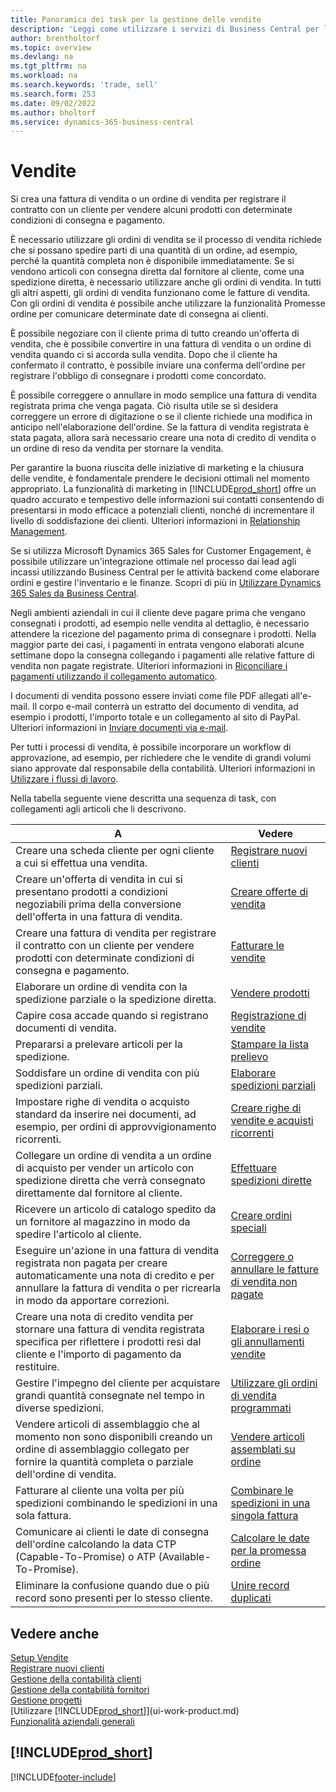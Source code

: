 ```yaml
---
title: Panoramica dei task per la gestione delle vendite
description: 'Leggi come utilizzare i servizi di Business Central per la gestione delle attività di vendita dei tuoi clienti con fatture di vendita, ordini, offerte e altro.'
author: brentholtorf
ms.topic: overview
ms.devlang: na
ms.tgt_pltfrm: na
ms.workload: na
ms.search.keywords: 'trade, sell'
ms.search.form: 253
ms.date: 09/02/2022
ms.author: bholtorf
ms.service: dynamics-365-business-central
---
```

# Vendite

Si crea una fattura di vendita o un ordine di vendita per registrare il contratto con un cliente per vendere alcuni prodotti con determinate condizioni di consegna e pagamento.

È necessario utilizzare gli ordini di vendita se il processo di vendita richiede che si possano spedire parti di una quantità di un ordine, ad esempio, perché la quantità completa non è disponibile immediatamente. Se si vendono articoli con consegna diretta dal fornitore al cliente, come una spedizione diretta, è necessario utilizzare anche gli ordini di vendita. In tutti gli altri aspetti, gli ordini di vendita funzionano come le fatture di vendita. Con gli ordini di vendita è possibile anche utilizzare la funzionalità Promesse ordine per comunicare determinate date di consegna ai clienti.  

È possibile negoziare con il cliente prima di tutto creando un'offerta di vendita, che è possibile convertire in una fattura di vendita o un ordine di vendita quando ci si accorda sulla vendita. Dopo che il cliente ha confermato il contratto, è possibile inviare una conferma dell'ordine per registrare l'obbligo di consegnare i prodotti come concordato.

È possibile correggere o annullare in modo semplice una fattura di vendita registrata prima che venga pagata. Ciò risulta utile se si desidera correggere un errore di digitazione o se il cliente richiede una modifica in anticipo nell'elaborazione dell'ordine. Se la fattura di vendita registrata è stata pagata, allora sarà necessario creare una nota di credito di vendita o un ordine di reso da vendita per stornare la vendita.

Per garantire la buona riuscita delle iniziative di marketing e la chiusura delle vendite, è fondamentale prendere le decisioni ottimali nel momento appropriato. La funzionalità di marketing in [!INCLUDE[prod_short](includes/prod_short.md)] offre un quadro accurato e tempestivo delle informazioni sui contatti consentendo di presentarsi in modo efficace a potenziali clienti, nonché di incrementare il livello di soddisfazione dei clienti. Ulteriori informazioni in [Relationship Management](marketing-relationship-management.md).

Se si utilizza Microsoft Dynamics 365 Sales for Customer Engagement, è possibile utilizzare un'integrazione ottimale nel processo dai lead agli incassi utilizzando Business Central per le attività backend come elaborare ordini e gestire l'inventario e le finanze. Scopri di più in [Utilizzare Dynamics 365 Sales da Business Central](marketing-integrate-dynamicscrm.md).

Negli ambienti aziendali in cui il cliente deve pagare prima che vengano consegnati i prodotti, ad esempio nelle vendita al dettaglio, è necessario attendere la ricezione del pagamento prima di consegnare i prodotti. Nella maggior parte dei casi, i pagamenti in entrata vengono elaborati alcune settimane dopo la consegna collegando i pagamenti alle relative fatture di vendita non pagate registrate. Ulteriori informazioni in [Riconciliare i pagamenti utilizzando il collegamento automatico](receivables-how-reconcile-payments-auto-application.md).

I documenti di vendita possono essere inviati come file PDF allegati all'e-mail. Il corpo e-mail conterrà un estratto del documento di vendita, ad esempio i prodotti, l'importo totale e un collegamento al sito di PayPal. Ulteriori informazioni in [Inviare documenti via e-mail](ui-how-send-documents-email.md).

Per tutti i processi di vendita, è possibile incorporare un workflow di approvazione, ad esempio, per richiedere che le vendite di grandi volumi siano approvate dal responsabile della contabilità. Ulteriori informazioni in [Utilizzare i flussi di lavoro](across-use-workflows.md).

Nella tabella seguente viene descritta una sequenza di task, con collegamenti agli articoli che li descrivono.

| A | Vedere |
| --- | --- |
|Creare una scheda cliente per ogni cliente a cui si effettua una vendita.|[Registrare nuovi clienti](sales-how-register-new-customers.md)|
| Creare un'offerta di vendita in cui si presentano prodotti a condizioni negoziabili prima della conversione dell'offerta in una fattura di vendita. |[Creare offerte di vendita](sales-how-make-offers.md) |
| Creare una fattura di vendita per registrare il contratto con un cliente per vendere prodotti con determinate condizioni di consegna e pagamento. |[Fatturare le vendite](sales-how-invoice-sales.md) |
| Elaborare un ordine di vendita con la spedizione parziale o la spedizione diretta. |[Vendere prodotti](sales-how-sell-products.md) |
|Capire cosa accade quando si registrano documenti di vendita.|[Registrazione di vendite](ui-post-sales.md)|
|Prepararsi a prelevare articoli per la spedizione.|[Stampare la lista prelievo](sales-how-print-picking-list.md)|
| Soddisfare un ordine di vendita con più spedizioni parziali. | [Elaborare spedizioni parziali](sales-how-send-partial-shipments.md) |
|Impostare righe di vendita o acquisto standard da inserire nei documenti, ad esempio, per ordini di approvvigionamento ricorrenti.|[Creare righe di vendite e acquisti ricorrenti](sales-how-work-standard-lines.md)|  
| Collegare un ordine di vendita a un ordine di acquisto per vender un articolo con spedizione diretta che verrà consegnato direttamente dal fornitore al cliente. |[Effettuare spedizioni dirette](sales-how-drop-shipment.md) |
|Ricevere un articolo di catalogo spedito da un fornitore al magazzino in modo da spedire l'articolo al cliente.|[Creare ordini speciali](sales-how-to-create-special-orders.md)|
| Eseguire un'azione in una fattura di vendita registrata non pagata per creare automaticamente una nota di credito e per annullare la fattura di vendita o per ricrearla in modo da apportare correzioni. |[Correggere o annullare le fatture di vendita non pagate](sales-how-correct-cancel-sales-invoice.md) |
| Creare una nota di credito vendita per stornare una fattura di vendita registrata specifica per riflettere i prodotti resi dal cliente e l'importo di pagamento da restituire. |[Elaborare i resi o gli annullamenti vendite](sales-how-process-sales-returns-cancellations.md) |
|Gestire l'impegno del cliente per acquistare grandi quantità consegnate nel tempo in diverse spedizioni.|[Utilizzare gli ordini di vendita programmati](sales-how-to-create-blanket-sales-orders.md)|
|Vendere articoli di assemblaggio che al momento non sono disponibili creando un ordine di assemblaggio collegato per fornire la quantità completa o parziale dell'ordine di vendita.|[Vendere articoli assemblati su ordine](assembly-how-to-sell-items-assembled-to-order.md)|
|Fatturare al cliente una volta per più spedizioni combinando le spedizioni in una sola fattura.|[Combinare le spedizioni in una singola fattura](sales-how-to-combine-shipments-on-a-single-invoice.md)|
|Comunicare ai clienti le date di consegna dell'ordine calcolando la data CTP (Capable-To-Promise) o ATP (Available-To-Promise).|[Calcolare le date per la promessa ordine](sales-how-to-calculate-order-promising-dates.md)|
|Eliminare la confusione quando due o più record sono presenti per lo stesso cliente.|[Unire record duplicati](sales-how-merge-duplicate-records.md)|

## Vedere anche

[Setup Vendite](sales-setup-sales.md)  
[Registrare nuovi clienti](sales-how-register-new-customers.md)  
[Gestione della contabilità clienti](receivables-manage-receivables.md)  
[Gestione della contabilità fornitori](payables-manage-payables.md)  
[Gestione progetti](projects-manage-projects.md)  
[Utilizzare [!INCLUDE[prod_short](includes/prod_short.md)]](ui-work-product.md)  
[Funzionalità aziendali generali](ui-across-business-areas.md)

## [!INCLUDE[prod_short](includes/free_trial_md.md)]  

[!INCLUDE[footer-include](includes/footer-banner.md)]
